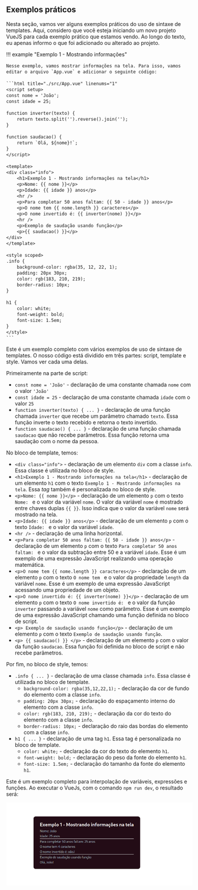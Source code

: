 ## Exemplos práticos

Nesta seção, vamos ver alguns exemplos práticos do uso de sintaxe de templates. Aqui, considero que você esteja iniciando um novo projeto VueJS para cada exemplo prático que estamos vendo. Ao longo do texto, eu apenas informo o que foi adicionado ou alterado ao projeto.

!!! example "Exemplo 1 - Mostrando informações"

    Nesse exemplo, vamos mostrar informações na tela. Para isso, vamos editar o arquivo `App.vue` e adicionar o seguinte código:

    ```html title="./src/App.vue" linenums="1"
    <script setup>
    const nome = 'João';
    const idade = 25;

    function inverter(texto) {
        return texto.split('').reverse().join('');
    }

    function saudacao() {
        return `Olá, ${nome}!`;
    }
    </script>

    <template>
    <div class="info">
        <h1>Exemplo 1 - Mostrando informações na tela</h1>
        <p>Nome: {{ nome }}</p>
        <p>Idade: {{ idade }} anos</p>
        <hr />
        <p>Para completar 50 anos faltam: {{ 50 - idade }} anos</p>
        <p>O nome tem {{ nome.length }} caracteres</p>
        <p>O nome invertido é: {{ inverter(nome) }}</p>
        <hr />
        <p>Exemplo de saudação usando função</p>
        <p>{{ saudacao() }}</p>
    </div>
    </template>

    <style scoped>
    .info {
        background-color: rgba(35, 12, 22, 1);
        padding: 20px 30px;
        color: rgb(183, 210, 219);
        border-radius: 10px;
    }

    h1 {
        color: white;
        font-weight: bold;
        font-size: 1.5em;
    }
    </style>
    ```

Este é um exemplo completo com vários exemplos de uso de sintaxe de templates. O nosso código está dividido em três partes: script, template e style. Vamos ver cada uma delas.

Primeiramente na parte de script:

- `const nome = 'João'` - declaração de uma constante chamada `nome` com o valor `'João'`
- `const idade = 25` - declaração de uma constante chamada `idade` com o valor `25`
- `function inverter(texto) { ... }` - declaração de uma função chamada `inverter` que recebe um parâmetro chamado `texto`. Essa função inverte o texto recebido e retorna o texto invertido.
- `function saudacao() { ... }` - declaração de uma função chamada `saudacao` que não recebe parâmetros. Essa função retorna uma saudação com o nome da pessoa.

No bloco de template, temos:

- `<div class="info">` - declaração de um elemento `div` com a classe `info`. Essa classe é utilizada no bloco de style.
- `<h1>Exemplo 1 - Mostrando informações na tela</h1>` - declaração de um elemento `h1` com o texto `Exemplo 1 - Mostrando informações na tela`. Essa _tag_ também é personalizada no bloco de style.
- `<p>Nome: {{ nome }}</p>` - declaração de um elemento `p` com o texto `Nome: ` e o valor da variável `nome`. O valor da variável `nome` é mostrado entre chaves duplas `{{ }}`. Isso indica que o valor da variável `nome` será mostrado na tela.
- `<p>Idade: {{ idade }} anos</p>` - declaração de um elemento `p` com o texto `Idade: ` e o valor da variável `idade`.
- `<hr />` - declaração de uma linha horizontal.
- `<p>Para completar 50 anos faltam: {{ 50 - idade }} anos</p>` - declaração de um elemento `p` com o texto `Para completar 50 anos faltam: ` e o valor da subtração entre 50 e a variável `idade`. Esse é um exemplo de uma expressão JavaScript realizando uma operação matemática.
- `<p>O nome tem {{ nome.length }} caracteres</p>` - declaração de um elemento `p` com o texto `O nome tem ` e o valor da propriedade `length` da variável `nome`. Esse é um exemplo de uma expressão JavaScript acessando uma propriedade de um objeto.
- `<p>O nome invertido é: {{ inverter(nome) }}</p>` - declaração de um elemento `p` com o texto `O nome invertido é: ` e o valor da função `inverter` passando a variável `nome` como parâmetro. Esse é um exemplo de uma expressão JavaScript chamando uma função definida no bloco de script.
- `<p> Exemplo de saudação usando função</p>` - declaração de um elemento `p` com o texto `Exemplo de saudação usando função`.
- `<p> {{ saudacao() }} </p>` - declaração de um elemento `p` com o valor da função `saudacao`. Essa função foi definida no bloco de script e não recebe parâmetros.

Por fim, no bloco de style, temos:

- `.info { ... }` - declaração de uma classe chamada `info`. Essa classe é utilizada no bloco de template.
  - `background-color: rgba(35,12,22,1);` - declaração da cor de fundo do elemento com a classe `info`.
  - `padding: 20px 30px;` - declaração do espaçamento interno do elemento com a classe `info`.
  - `color: rgb(183, 210, 219);` - declaração da cor do texto do elemento com a classe `info`.
  - `border-radius: 10px;` - declaração do raio das bordas do elemento com a classe `info`.
- `h1 { ... }` - declaração de uma tag `h1`. Essa tag é personalizada no bloco de template.
  - `color: white;` - declaração da cor do texto do elemento `h1`.
  - `font-weight: bold;` - declaração do peso da fonte do elemento `h1`.
  - `font-size: 1.5em;` - declaração do tamanho da fonte do elemento `h1`.

Este é um exemplo completo para interpolação de variáveis, expressões e funções. Ao executar o VueJs, com o comando `npm run dev`, o resultado será:

![Exemplo 1 - Mostrando informações na tela](../assets/SintaxeTemplate-Exemplo1.png)

